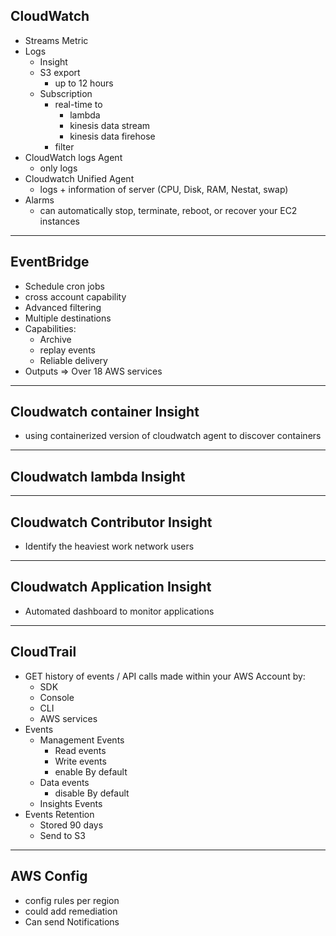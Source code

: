CloudWatch
-
- Streams Metric
- Logs
  - Insight
  - S3 export
    - up to 12 hours
  - Subscription
    - real-time to
      - lambda
      - kinesis data stream
      - kinesis data firehose
    - filter
- CloudWatch logs Agent
  - only logs
- Cloudwatch Unified Agent
  - logs + information of server (CPU, Disk, RAM, Nestat, swap)
- Alarms
  - can automatically stop, terminate, reboot, or recover your EC2 instances 

---
## EventBridge

- Schedule cron jobs
- cross account capability
- Advanced filtering
- Multiple destinations
- Capabilities:
  - Archive
  - replay events
  - Reliable delivery
- Outputs => Over 18 AWS services

---
## Cloudwatch container Insight

- using containerized version of cloudwatch agent to discover containers

---
## Cloudwatch lambda Insight


---
## Cloudwatch Contributor Insight

- Identify the heaviest work network users

---
## Cloudwatch Application Insight

- Automated dashboard to monitor applications

---
## CloudTrail

- GET history of events / API calls made within your AWS Account by:
  - SDK
  - Console
  - CLI
  - AWS services
- Events
  - Management Events
    - Read events
    - Write events
    - enable By default
  - Data events
    - disable By default
  - Insights Events
- Events Retention
  - Stored 90 days
  - Send to S3

---
## AWS Config

- config rules per region
- could add remediation
- Can send Notifications